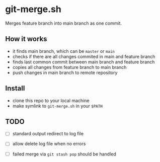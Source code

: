 # git-merge.sh

Merges feature branch into main branch as one commit.

## How it works
- it finds main branch, which can be `master` or `main`
- checks if there are all changes commited in main and feature branch
- finds last common commit between main branch and feature branch
- copies all changes from feature branch to main branch
- push changes in main branch to remote repository

## Install
- clone this repo to your local machine
- make symlink to `git-merge.sh` in your `$PATH`

## TODO
- [ ] standard output redirect to log file
- [ ] allow delete log file when no errors
- [ ] failed merge via `git stash pop` should be handled

